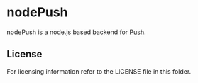 # nodePush

nodePush is a node.js based backend for [Push](http://github.com/wbbaddons/Push).

License
-------

For licensing information refer to the LICENSE file in this folder.
